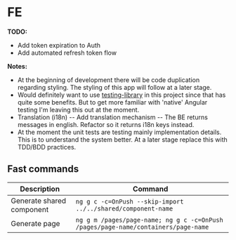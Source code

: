 # FE

**TODO:**
- Add token expiration to Auth
- Add automated refresh token flow

**Notes:**
- At the beginning of development there will be code duplication regarding styling. The styling of this app will follow at a later stage.
- Would definitely want to use [testing-library](https://testing-library.com/) in this project since that has quite some benefits. But to get more familiar with 'native' Angular testing I'm leaving this out at the moment. 
- Translation (i18n)
-- Add translation mechanism
-- The BE returns messages in english. Refactor so it returns i18n keys instead.
- At the moment the unit tests are testing mainly implementation details. This is to understand the system better. At a later stage replace this with TDD/BDD practices.

## Fast commands

| Description | Command |
|---|---|
| Generate shared component | `ng g c -c=OnPush --skip-import ../../shared/component-name` |
| Generate page | `ng g m /pages/page-name; ng g c -c=OnPush /pages/page-name/containers/page-name` |
